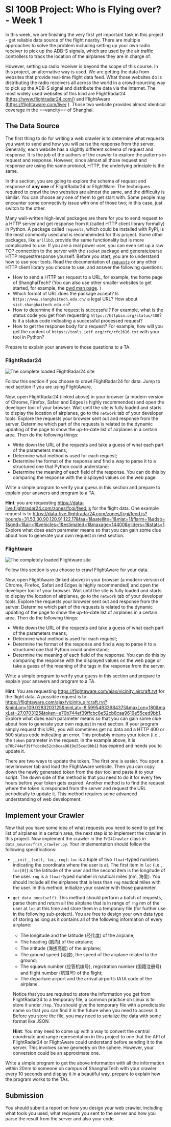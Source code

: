 # SI 100B Project: Who is Flying over? - Week 1

In this week, we are finishing the very first yet important task in this project - get reliable data source of the flight nearby. There are multiple approaches to solve the problem including setting up your own radio receiver to pick up the ADB-S signals, which are used by the air traffic controllers to track the location of the airplanes they are in charge of.

However, setting up radio receiver is beyond the scope of this course. In this project, an alternative way is used. We are getting the data from websites that provide real-time flight data feed. What those websites do is distributing the radio receivers all across the world in a crowd-sourcing way to pick up the ADB-S signal and distribute the data via the Internet. The most widely used websites of this kind are FlightRadar24 (https://www.flightradar24.com/) and FlightAware (https://flightaware.com/live/ ). Those two website provides almost identical coverage in the ==vancity== of Shanghai.

## The Data Source

The first thing to do for writing a web crawler is to determine what requests you want to send and how you will parse the response from the server. Generally, each website has a slightly different schema of request and response. It is the job of the authors of the crawler to explore the patterns in request and response. However, since almost all those request and response are using the same protocol, HTTP, the underlying principle is the same.

In this section, you are going to explore the schema of request and response of **any one** of FlightRadar24 or FlightWare. The techniques required to crawl the two websites are almost the same, and the difficulty is similar. You can choose any one of them to get start with. Some people may encounter some connectivity issue with one of those two; in this case, just switch to the other.

Many well-written high-level packages are there for you to send request to a HTTP server and get response from it (called HTTP client library formally) in Python. A package called `requests`, which could be installed with PyPI, is the most commonly used and is recommended for this project. Some other packages, like `urllib3`, provide the same functionality but is more complicated to use. If you are a real power user, you can even set up a raw TCP connection to the server with the `socket` package and generate/parse HTTP request/response yourself. Before you start, you are to understand how to use your tools. Read the documentation of [`requests`](https://requests.readthedocs.io/en/master/) or any other HTTP client library you choose to use, and answer the following questions:

*  How to send a HTTP `GET` request to a URL, for example, the home page of ShanghaiTech?  (You can also use other smaller websites to get started, for example, the [pwd man page](http://linuxcommand.sourceforge.net/lc3_man_pages/pwdh.html). )
* Which format of URL does the package accept? Is `https://www.shanghaitech.edu.cn/` a legal URL? How about `sist.shanghaitech.edu.cn`?
* How to determine if the request is successful? For example, what is the status code you get from requesting `https://httpbin.org/status/400`? Is it a status code indicating a successful processed request?
* How to get the response body for a request? For example, how will you get the content of `https://tools.ietf.org/rfc/rfc2616.txt` with your tool in Python?

Prepare to explain your answers to those questions to a TA.

### FlightRadar24

![The complete loaded FlightRadar24 site](./img/flightradar24.png)

Follow this section if you choose to crawl FlightRadar24 for data. Jump to next section if you are using FlightAware.

Now, open FlightRadar24 (linked above) in your browser (a modern version of Chrome, Firefox, Safari and Edges is highly recommended) and open the developer tool of your browser. Wait until the site is fully loaded and starts to display the location of airplanes, go to the `network` tab of your developer tools. Explore the requests your browser sent out and response from the server. Determine which part of the requests is related to the dynamic updating of the page to show the up-to-date list of airplanes in a certain area. Then do the following things:

- Write down the URL of the requests and take a guess of what each part of the parameters means;
- Determine what method is used for each request;
- Determine the format of the response and find a way to parse it to a structured one that Python could understand;
- Determine the meaning of each field of the response. You can do this by comparing the response with the displayed values on the web page.

Write a simple program to verify your guess in this section and prepare to explain your answers and program to a TA.

**Hint**: you are requesting https://data-live.flightradar24.com/zones/fcgi/feed.js for the flight data. One example request is to https://data-live.flightradar24.com/zones/fcgi/feed.js?bounds=31.53,30.90,120.91,122.17&faa=1&satellite=1&mlat=1&flarm=1&adsb=1&gnd=1&air=1&vehicles=1&estimated=1&maxage=14400&gliders=1&stats=1. Explore what does each parameter means so that you can gain some clue about how to generate your own request in next section.

### Flightware

![The completely loaded Flightware site](./img/flightware.png)

Follow this section is you choose to crawl FlightAware for your data.

Now, open FlightAware (linked above) in your browser (a modern version of Chrome, Firefox, Safari and Edges is highly recommended) and open the developer tool of your browser. Wait until the site is fully loaded and starts to display the location of airplanes, go to the `network` tab of your developer tools. Explore the requests your browser sent out and response from the server. Determine which part of the requests is related to the dynamic updating of the page to show the up-to-date list of airplanes in a certain area. Then do the following things:

- Write down the URL of the requests and take a guess of what each part of the parameters means;
- Determine what method is used for each request;
- Determine the format of the response and find a way to parse it to a structured one that Python could understand;
- Determine the meaning of each field of the response. You can do this by comparing the response with the displayed values on the web page or take a guess of the meaning of the tags in the response from the server.

Write a simple program to verify your guess in this section and prepare to explain your answers and program to a TA.

**Hint**: You are requesting https://flightaware.com/ajax/vicinity_aircraft.rvt for the flight data. A possible request is to https://flightaware.com/ajax/vicinity_aircraft.rvt?&minLon=109.0283203125&minLat=-8.59954833984375&maxLon=180&maxLat=27.0703125&token=e70b744ef39ffcbc8e52cb8caa9619e55ced9bb1. Explore what does each parameter means so that you can gain some clue about how to generate your own request in next section. If your program simply request this URL, you will sometimes get no data and a HTTP 400 or 500 status code indicating an error. This probably means your token (i.e., the `token` parameter in the request. In the example above, it is `e70b744ef39ffcbc8e52cb8caa9619e55ced9bb1`) has expired and needs you to update it.

There are two ways to update the token. The first one is easier. You open a new browser tab and load the FlightAware website. Then you can copy down the newly generated token from the dev tool and paste it to your script. The down side of the method is that you need to do it for every few hours before your token gets expired. Another method is to find the request where the token is responded from the server and request the URL periodically to update it. This method requires some advanced understanding of web development.

## Implement your Crawler

Now that you have some idea of what requests you need to send to get the list of airplanes in a certain area, the next step is to implement the crawler in this project. Now implement the crawler in the `Fr24Crawler` class in `data_source/fr24_crawler.py`. Your implementation should follow the following specifications:

- `__init__(self, loc, rng)`: `loc` is a tuple of two `float`-typed numbers indicating the coordinate where the user is at. The first item in `loc` (i.e., `loc[0]`) is the latitude of the user and the second item is the longitude of the user. `rng` is a `float`-typed number in nautical miles (nm, 海里). You should include all the airplanes that is less than `rng` nautical miles with the user. In this method, initialize your crawler with those parameter.

- `get_data_once(self)`: This method should perform a batch of requests, parse them and return all the airplane that is in range of `rng` nm of the user at `loc` at this time and store them in a temporary file (for further use in the following sub-project). You are free to design your own data type of storing as long as it contains all of the following information of every airplane:

  - The longitude and the latitude (经纬度) of the airplane;
  - The heading (航向) of the airplane;
  - The altitude (海拔高度) of the airplane;
  - The ground speed (地速), the speed of the airplane related to the ground;
  - The squawk number (应答机编号), registration number (国籍注册号) and flight number (航班号) of the flight;
  - The departure airport and the arrival airport’s IATA code of the airplane.

  Notice that you are required to store the information you get from FlightRadar24 to a temporary file, a common practice on Linux is to store it under `/tmp`. You should give the temporary file with a predictable name so that you can find it in the future when you need to access it. Before you store the file, you may need to serialize the data with some format like JSON.
  
  **Hint**: You may need to come up with a way to convert the central coordinate and range representation in this project to one that the API of FlightRadar24 or FlightAware could understand before sending it to the server. This involves some geometry on the sphere. However, your conversion could be an approximate one.

Write a simple program to get the above information with all the information within 20nm to someone on campus of ShanghaiTech with your crawler every 10 seconds and display it in a beautiful way, prepare to explain how the program works to the TAs.

## Submission

You should submit a report on how you design your web crawler, including what tools you used, what requests you sent to the server and how you parse the result from the server and also your code.